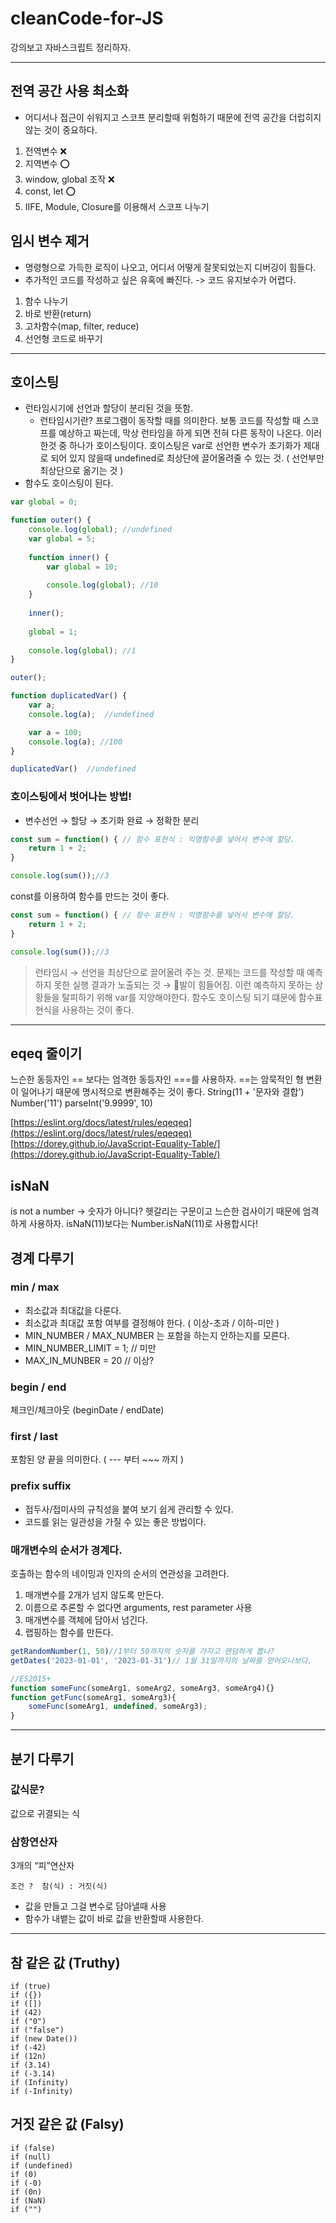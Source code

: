 # cleanCode-for-JS
강의보고 자바스크립트 정리하자.

---

## 전역 공간 사용 최소화
- 어디서나 접근이 쉬워지고 스코프 분리할때 위험하기 때문에 전역 공간을 더럽히지 않는 것이 중요하다.

1. 전역변수 ❌
2. 지역변수 ⭕️
3. window, global 조작 ❌
4. const, let ⭕️
5. IIFE, Module, Closure를 이용해서 스코프 나누기


## 임시 변수 제거
- 명령형으로 가득한 로직이 나오고, 어디서 어떻게 잘못되었는지 디버깅이 힘들다. 
- 추가적인 코드를 작성하고 싶은 유혹에 빠진다. -> 코드 유지보수가 어렵다.

1. 함수 나누기 
2. 바로 반환(return)
3. 고차함수(map, filter, reduce)
4. 선언형 코드로 바꾸기

---

## 호이스팅
- 런타임시기에 선언과 할당이 분리된 것을 뜻함.
  - 런타임시기란? 프로그램이 동작할 때를 의미한다. 보통 코드를 작성할 때 스코프를 예상하고 짜는데, 막상 런타임을 하게 되면 전혀 다른 동작이 나온다. 이러한것 중 하나가 호이스팅이다.
호이스팅은 var로 선언한 변수가 초기화가 제대로 되어 있지 않을때 undefined로 최상단에 끌어올려줄 수 있는 것. ( 선언부만 최상단으로 옮기는 것 )
- 함수도 호이스팅이 된다. 

```javascript
var global = 0;

function outer() {
	console.log(global); //undefined
	var global = 5;
	
	function inner() {
		var global = 10;
	
		console.log(global); //10
	}	
	
	inner();
	
	global = 1;
	
	console.log(global); //1
}

outer();
```

```javascript
function duplicatedVar() {
	var a;
	console.log(a);  //undefined

	var a = 100;
	console.log(a); //100
}

duplicatedVar()  //undefined
```



### 호이스팅에서 벗어나는 방법!
- 변수선언 → 할당 → 초기화 완료 → 정확한 분리
```javascript
const sum = function() { // 함수 표현식 : 익명함수를 넣어서 변수에 할당.
	return 1 + 2;
}

console.log(sum());//3
```

const를 이용하여 함수를 만드는 것이 좋다. 
```javascript 
const sum = function() { // 함수 표현식 : 익명함수를 넣어서 변수에 할당.
	return 1 + 2;
}

console.log(sum());//3
```

> 런타임시 → 선언을 최상단으로 끌어올려 주는 것.
문제는 코드를 작성할 때 예측하지 못한 실행 결과가 노출되는 것 → 🐶발이 힘들어짐.
이런 예측하지 못하는 상황들을 탈피하기 위해 var를 지양해야한다.
함수도 호이스팅 되기 떄문에 함수표현식을 사용하는 것이 좋다.

---

## eqeq 줄이기

느슨한 동등자인 == 보다는 엄격한 동등자인 ===를 사용하자. 
==는 암묵적인 형 변환이 일어나기 때문에 명시적으로 변환해주는 것이 좋다. 
String(11 + '문자와 결합')
Number('11')
parseInt('9.9999', 10)

[https://eslint.org/docs/latest/rules/eqeqeq](https://eslint.org/docs/latest/rules/eqeqeq)
[https://dorey.github.io/JavaScript-Equality-Table/](https://dorey.github.io/JavaScript-Equality-Table/)


## isNaN
is not a number ->  숫자가 아니다?
헷갈리는 구문이고 느슨한 검사이기 때문에 엄격하게 사용하자. 
isNaN(11)보다는 Number.isNaN(11)로 사용합시다!


## 경계 다루기
### min / max
  - 최소값과 최대값을 다룬다.
  - 최소값과 최대값 포함 여부를 결정해야 한다. ( 이상-초과 / 이하-미만 )
   - MIN_NUMBER / MAX_NUMBER 는 포함을 하는지 안하는지를 모른다.
   - MIN_NUMBER_LIMIT = 1; // 미만
   - MAX_IN_MUNBER = 20 // 이상?
	
### begin / end
체크인/체크아웃 (beginDate / endDate)

### first / last
포함된 양 끝을 의미한다. ( --- 부터 ~~~ 까지 )
  
### prefix suffix
- 접두사/접미사의 규칙성을 붙여 보기 쉽게 관리할 수 있다.
- 코드를 읽는 일관성을 가질 수 있는 좋은 방법이다.

### 매개변수의 순서가 경계다. 
호출하는 함수의 네이밍과 인자의 순서의 연관성을 고려한다. 

1. 매개변수를 2개가 넘지 않도록 만든다. 
2. 이름으로 추론할 수 없다면 arguments, rest parameter 사용
3. 매개변수를 객체에 담아서 넘긴다.
4. 랩핑하는 함수를 만든다.

```javascript
getRandomNumber(1, 50)//1부터 50까지의 숫자를 가지고 랜덤하게 뽑나?
getDates('2023-01-01', '2023-01-31')// 1월 31일까지의 날짜를 얻어오나보다. 

//ES2015+
function someFunc(someArg1, someArg2, someArg3, someArg4){}
function getFunc(someArg1, someArg3){
	someFunc(someArg1, undefined, someArg3); 
}
```

---
## 분기 다루기

### 값식문?

값으로 귀결되는 식

### 삼항연산자

3개의 “피”연산자 

`조건 ?  참(식) : 거짓(식)`

- 값을 만들고 그걸 변수로 담아낼때 사용 
- 함수가 내뱉는 값이 바로 값을 반환할때 사용한다.

---

## 참 같은 값 (Truthy)
    if (true)
    if ({})
    if ([])
    if (42)
    if ("0")
    if ("false")
    if (new Date())
    if (-42)
    if (12n)
    if (3.14)
    if (-3.14)
    if (Infinity)
    if (-Infinity)
    
## 거짓 같은 값 (Falsy)
    if (false)
    if (null)
    if (undefined)
    if (0)
    if (-0)
    if (0n)
    if (NaN)
    if ("")

